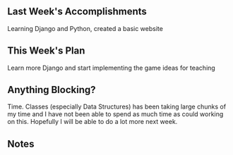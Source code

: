 ## Last Week's Accomplishments

Learning Django and Python, created a basic website


## This Week's Plan

Learn more Django and start implementing the game ideas for teaching


## Anything Blocking?
Time. Classes (especially Data Structures) has been taking large chunks of my time and I have not been able to spend as much time as 
could working on this. Hopefully I will be able to do a lot more next week.

## Notes
